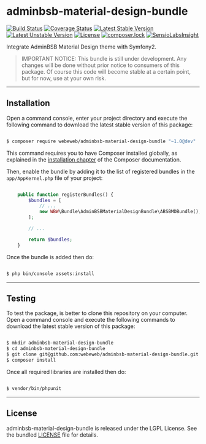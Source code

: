 adminbsb-material-design-bundle
===============================

[![Build Status](https://travis-ci.org/webeweb/adminbsb-material-design-bundle.svg?branch=master)](https://travis-ci.org/webeweb/adminbsb-material-design-bundle) [![Coverage Status](https://coveralls.io/repos/github/webeweb/adminbsb-material-design-bundle/badge.svg?branch=master)](https://coveralls.io/github/webeweb/adminbsb-material-design-bundle?branch=master) [![Latest Stable Version](https://poser.pugx.org/webeweb/adminbsb-material-design-bundle/v/stable)](https://packagist.org/packages/webeweb/adminbsb-material-design-bundle) [![Latest Unstable Version](https://poser.pugx.org/webeweb/adminbsb-material-design-bundle/v/unstable)](https://packagist.org/packages/webeweb/adminbsb-material-design-bundle) [![License](https://poser.pugx.org/webeweb/adminbsb-material-design-bundle/license)](https://packagist.org/packages/webeweb/adminbsb-material-design-bundle) [![composer.lock](https://poser.pugx.org/webeweb/adminbsb-material-design-bundle/composerlock)](https://packagist.org/packages/webeweb/adminbsb-material-design-bundle) [![SensioLabsInsight](https://insight.sensiolabs.com/projects/76b7c506-f37c-48d6-baa7-1b44246ae97d/mini.png)](https://insight.sensiolabs.com/projects/76b7c506-f37c-48d6-baa7-1b44246ae97d)

Integrate AdminBSB Material Design theme with Symfony2.

> IMPORTANT NOTICE: This bundle is still under development. Any changes will be
> done without prior notice to consumers of this package. Of course this code
> will become stable at a certain point, but for now, use at your own risk.

---

## Installation

Open a command console, enter your project directory and execute the following
command to download the latest stable version of this package:

```bash

$ composer require webeweb/adminbsb-material-design-bundle "~1.0@dev"

```

This command requires you to have Composer installed globally, as explained
in the [installation chapter](https://getcomposer.org/doc/00-intro.md) of the
Composer documentation.

Then, enable the bundle by adding it to the list of registered bundles
in the `app/AppKernel.php` file of your project:

```php

	public function registerBundles() {
		$bundles = [
            // ...
            new WBW\Bundle\AdminBSBMaterialDesignBundle\ABSBMDBundle(),
        ];

		// ...

		return $bundles;
    }

```

Once the bundle is added then do:

```bash

$ php bin/console assets:install

```

---

## Testing

To test the package, is better to clone this repository on your computer.
Open a command console and execute the following commands to download the latest
stable version of this package:

```bash

$ mkdir adminbsb-material-design-bundle
$ cd adminbsb-material-design-bundle
$ git clone git@github.com:webeweb/adminbsb-material-design-bundle.git .
$ composer install

```

Once all required libraries are installed then do:

```bash

$ vendor/bin/phpunit

```

---

## License

adminbsb-material-design-bundle is released under the LGPL License. See the bundled
[LICENSE](LICENSE) file for details.
